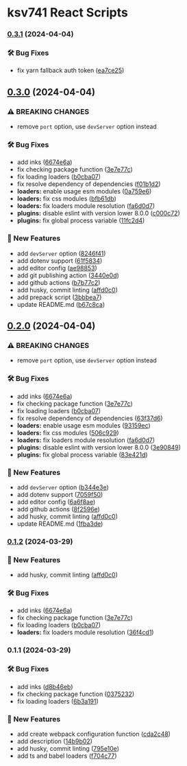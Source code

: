 # ksv741 React Scripts
### [0.3.1](https://github.com/ksv741/react-scripts/compare/v0.3.0...v0.3.1) (2024-04-04)


### 🛠️ Bug Fixes

* fix yarn fallback auth token ([ea7ce25](https://github.com/ksv741/react-scripts/commit/ea7ce25f834e88b43e9bf22e8d6bde19b25da7ba))

## [0.3.0](https://github.com/ksv741/react-scripts/compare/v0.1.0...v0.3.0) (2024-04-04)


### ⚠ BREAKING CHANGES

* remove `port` option, use `devServer` option instead

### 🛠️ Bug Fixes

* add inks ([6674e6a](https://github.com/ksv741/react-scripts/commit/6674e6ac22f0f4cf66897668b4014d52bad68aa6))
* fix checking package function ([3e7e77c](https://github.com/ksv741/react-scripts/commit/3e7e77c111034a5817e71da55414acc376efc1c9))
* fix loading loaders ([b0cba07](https://github.com/ksv741/react-scripts/commit/b0cba07f671048b92198668dfaf5bd73acc2cdc7))
* fix resolve dependency of dependencies ([f01b1d2](https://github.com/ksv741/react-scripts/commit/f01b1d2ec9fe5a73b133533f7ce433bfc8ba212d))
* **loaders:** enable usage esm modules ([0a759e6](https://github.com/ksv741/react-scripts/commit/0a759e63985a9f6f3f34855615c0524c7c22f9b7))
* **loaders:** fix css modules ([bfb61db](https://github.com/ksv741/react-scripts/commit/bfb61db6a8e9a4858e2fbc443ad313c3f18b79ce))
* **loaders:** fix loaders module resolution ([fa6d0d7](https://github.com/ksv741/react-scripts/commit/fa6d0d701e3b21f0a7fbb5f87e794a4ce3689533))
* **plugins:** disable eslint with version lower 8.0.0 ([c000c72](https://github.com/ksv741/react-scripts/commit/c000c7283099cdd98d63c8df50ca920db2565dc0))
* **plugins:** fix global process variable ([11fc2d4](https://github.com/ksv741/react-scripts/commit/11fc2d47a7a8b727ccf8419e444191fc90e448c2))


### 🚀 New Features

* add `devServer` option ([8246f41](https://github.com/ksv741/react-scripts/commit/8246f41ddef884782e335d28cd04c0a0bca2326a))
* add dotenv support ([61f5834](https://github.com/ksv741/react-scripts/commit/61f58340ee4d6edc1514bdf35ebaff20fadce14f))
* add editor config ([ae98853](https://github.com/ksv741/react-scripts/commit/ae98853b51409da005a31528367b25e7ba241015))
* add git publishing action ([3440e0d](https://github.com/ksv741/react-scripts/commit/3440e0d7d9911c97b188cb5ca7f81a081d4ddcf7))
* add github actions ([b7b77c2](https://github.com/ksv741/react-scripts/commit/b7b77c2e80bd604d55a4e26ee1d05e8d640d8a3e))
* add husky, commit linting ([affd0c0](https://github.com/ksv741/react-scripts/commit/affd0c02185aa2585f654c8da46c9a77c49a5499))
* add prepack script ([3bbbea7](https://github.com/ksv741/react-scripts/commit/3bbbea7b2a0f2f8f135f5e2d87a9387d2a62daa8))
* update README.md ([b67c8ca](https://github.com/ksv741/react-scripts/commit/b67c8ca19ca13deb8794244e57af3070f84d5256))

## [0.2.0](https://github.com/ksv741/react-scripts/compare/v0.1.0...v0.2.0) (2024-04-04)


### ⚠ BREAKING CHANGES

* remove `port` option, use `devServer` option instead

### 🛠️ Bug Fixes

* add inks ([6674e6a](https://github.com/ksv741/react-scripts/commit/6674e6ac22f0f4cf66897668b4014d52bad68aa6))
* fix checking package function ([3e7e77c](https://github.com/ksv741/react-scripts/commit/3e7e77c111034a5817e71da55414acc376efc1c9))
* fix loading loaders ([b0cba07](https://github.com/ksv741/react-scripts/commit/b0cba07f671048b92198668dfaf5bd73acc2cdc7))
* fix resolve dependency of dependencies ([63f37d6](https://github.com/ksv741/react-scripts/commit/63f37d6c19f469608087df86e301292ad3dd368e))
* **loaders:** enable usage esm modules ([93159ec](https://github.com/ksv741/react-scripts/commit/93159ec92f94462b0b8fb19e3c5c842adb43d612))
* **loaders:** fix css modules ([506c929](https://github.com/ksv741/react-scripts/commit/506c929141409b685f38b7e8468eba1b5f144fdd))
* **loaders:** fix loaders module resolution ([fa6d0d7](https://github.com/ksv741/react-scripts/commit/fa6d0d701e3b21f0a7fbb5f87e794a4ce3689533))
* **plugins:** disable eslint with version lower 8.0.0 ([3e90849](https://github.com/ksv741/react-scripts/commit/3e908496b3076c405f6056e203e19a11ee4e5a2a))
* **plugins:** fix global process variable ([83e421d](https://github.com/ksv741/react-scripts/commit/83e421d63ab22f41cb3f5cfb914446e48d794c50))


### 🚀 New Features

* add `devServer` option ([b344e3e](https://github.com/ksv741/react-scripts/commit/b344e3ead38419b048a468d32fb216ebb17e128b))
* add dotenv support ([7059f50](https://github.com/ksv741/react-scripts/commit/7059f50d1ff4697cbb9ef69f30bca7bc2c6c75ad))
* add editor config ([6a6f8ae](https://github.com/ksv741/react-scripts/commit/6a6f8aeb74c4a7462bc0832d86f33d1b97986660))
* add github actions ([8f2596e](https://github.com/ksv741/react-scripts/commit/8f2596e25b0e39b038216bf5112859c3f970e093))
* add husky, commit linting ([affd0c0](https://github.com/ksv741/react-scripts/commit/affd0c02185aa2585f654c8da46c9a77c49a5499))
* update README.md ([1fba3de](https://github.com/ksv741/react-scripts/commit/1fba3de84986a7c2639b9fbb6579b39be1b2724e))

### [0.1.2](https://github.com/ksv741/react-scripts/compare/v0.1.0...v0.1.2) (2024-03-29)


### 🚀 New Features

* add husky, commit linting ([affd0c0](https://github.com/ksv741/react-scripts/commit/affd0c02185aa2585f654c8da46c9a77c49a5499))


### 🛠️ Bug Fixes

* add inks ([6674e6a](https://github.com/ksv741/react-scripts/commit/6674e6ac22f0f4cf66897668b4014d52bad68aa6))
* fix checking package function ([3e7e77c](https://github.com/ksv741/react-scripts/commit/3e7e77c111034a5817e71da55414acc376efc1c9))
* fix loading loaders ([b0cba07](https://github.com/ksv741/react-scripts/commit/b0cba07f671048b92198668dfaf5bd73acc2cdc7))
* **loaders:** fix loaders module resolution ([36f4cd1](https://github.com/ksv741/react-scripts/commit/36f4cd10cd1c6e5737730bded00318e662ef6618))

### 0.1.1 (2024-03-29)


### 🛠️ Bug Fixes

* add inks ([d8b46eb](https://github.com/ksv741/react-scripts/commit/d8b46eb93a89cba6b696be6521627bfe3eabaa92))
* fix checking package function ([0375232](https://github.com/ksv741/react-scripts/commit/037523205751b3f0bacbed9f14e5564e45439bc0))
* fix loading loaders ([6b3a191](https://github.com/ksv741/react-scripts/commit/6b3a191e38c651974fa3f26935beb40a6692ec3e))


### 🚀 New Features

* add create webpack configuration function ([cda2c48](https://github.com/ksv741/react-scripts/commit/cda2c486131bba94e65e82664ef5713d9ca93137))
* add description ([14b9b02](https://github.com/ksv741/react-scripts/commit/14b9b026aeb3914c40b065fd4303ac00418056bc))
* add husky, commit linting ([795e10e](https://github.com/ksv741/react-scripts/commit/795e10e1e582ddc57ba1439d37577ce525ae665a))
* add ts and babel loaders ([f704c77](https://github.com/ksv741/react-scripts/commit/f704c77546e6f154ca59d589fb7cf2df36540a0a))
